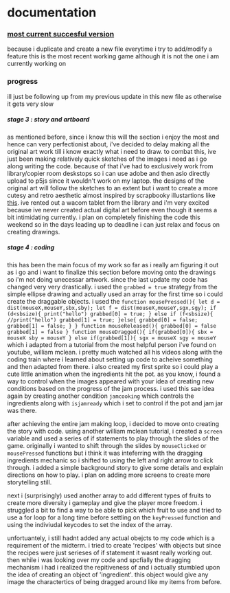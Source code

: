 # documentation
### [most current succesful version](https://editor.p5js.org/insiyam/sketches/qzSbPWrcM)
because i duplicate and create a new file everytime i try to add/modify a feature this is the most recent working game although it is not the one i am currently working on
### progress
ill just be following up from my previous update in this new file as otherwise it gets very slow
##### stage 3 : story and artboard
as mentioned before, since i know this will the section i enjoy the most and hence can very perfectionist about, i've decided to delay making all the original art work till i know exactly what i need to draw. to combat this, ive just been making relatively quick sketches of the images i need as i go along writing the code. because of that i've had to exclusively work from library/copier room deskstops so i can use adobe and then aslo directly upload to p5js since it wouldn't work on my laptop. the designs of the original art will follow the sketches to an extent but i want to create a more cutesy and retro aesthetic almost inspired by scrapbooky illustartions like [this](). ive rented out a wacom tablet from the library and i'm very excited because ive never created actual digital art before even though it seems a bit intimidating currently. i plan on completely finishing the code this weekend so in the days leading up to deadline i can just relax and focus on creating drawings.
##### stage 4 : coding
this has been the main focus of my work so far as i really am figuring it out as i go and i want to finalize this section before moving onto the drawings so i'm not doing unecessar artwork. since the last update my code has changed very very drastically. i used the ```grabbed = true``` strategy from the simple ellipse drawing and actually used an array for the first time so i could create the draggable objects. i used the ```function mousePressed(){
  let d = dist(mouseX,mouseY,sbx,sby);
  let f = dist(mouseX,mouseY,sgx,sgy);
  if (d<sbsize){
    print("hello")
    grabbed[0] = true;
  }
   else if (f<sbsize){
    //print("hello")
    grabbed[1] = true;
  }else{
    grabbed[0] = false;
    grabbed[1] = false;
  }
}
function mouseReleased(){
  grabbed[0] = false
  grabbed[1] = false
}
function mouseDragged(){
if(grabbed[0]){
  sbx = mouseX
  sby = mouseY
} else if(grabbed[1]){
  sgx = mouseX
  sgy = mouseY
  ``` which i adapted from a tutorial from the most helpful person i've found on youtube, william mclean. i pretty much watched all his videos along with the coding train where i learned about setting up code to acheive something and then adapted from there. i also created my first sprite so i could play a cute little animation when the ingredients hit the pot. as you know, i found a way to control when the images appeared with your idea of creating new conditions based on the progress of the jam process. i used this sae idea again by creating another condition ```jamcooking``` which controls the ingredients along with ```isjamready``` which i set to control if the pot and jam jar was there.
  
  after achieving the entire jam making loop, i decided to move onto creating the story with code. using another william mclean tutorial, i created a ```screen``` variable and used a series of if statements to play through the slides of the game. originally i wanted to shift through the slides by ```mouseClicked``` or ```mousePressed``` functions but i think it was inteferring with the dragging ingredients mechanic so i shifted to using the left and right arrow to click through. i added a simple background story to give some details and explain directions on how to play. i plan on adding more screens to create more storytelling still.
  
  next i (surprisingly) used another array to add different types of fruits to create more diversity i gameplay and give the player more freedom. i struggled a bit to find a way to be able to pick which fruit to use and tried to use a for loop for a long time before settling on the ```keyPressed``` function and using the indiviudal keycodes to set the index of the array.
  
  unfortuantely, i still hadnt added any actual obejcts to my code which is a requirement of the midterm. i tried to create 'recipes' with objects but since the recipes were just serieses of if statement it wasnt really working out. then while i was looking over my code and spcfially the dragging mechanism i had i realized the repitiveness of and i actually stumbled upon the idea of creating an object of 'ingredient'. this object would give any image the charactertics of being dragged around like my items from before.
